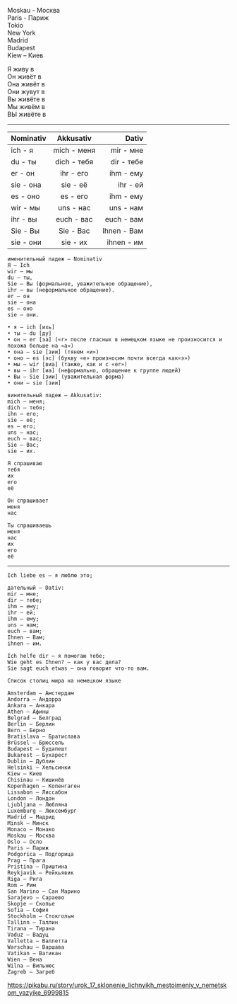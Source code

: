 Moskau - Москва  
Paris - Париж  
Tokio  
New York  
Madrid  
Budapest  
Kiew – Киев  

Я живу в  
Он живёт в  
Она живёт в  
Они жувут в  
Вы живёте в  
Мы живём в  
ВЫ живёте в  

---

Nominativ | Akkusativ   | Dativ
--------- | :---------: | -----------:
ich - я   | mich - меня | mir   - мне
du  - ты  | dich - тебя | dir   - тебе
er  - он  | ihr  - его  | ihm   - ему
sie - она | sie  - её   | ihr   - ей
es  - оно | es   - его  | ihm   - ему
wir - мы  | uns  - нас  | uns   - нам
ihr - вы  | euch - вас  | euch  - вам 
Sie - Вы  | Sie  - Вас  | Ihnen - Вам
sie - они | sie  - их   | ihnen - им
    
```
именительный падеж — Nominativ
Я – Ich
wir – мы
du – ты,
Sie – Вы (формальное, уважительное обращение),
ihr – вы (неформальное обращение). 
er – он
sie – она
es – оно
sie – они.

• я – ich [ихь]
• ты – du [ду]
• он – er [эа] («r» после гласных в немецком языке не произносится и похожа больше на «а»)
• она – sie [зии] (тянем «и»)
• оно – es [эс] (букву «е» произносим почти всегда как«э»)
• мы – wir [виа] (также, как и с «er»)
• вы – ihr [иа] (неформально, обращение к группе людей)
• Вы – Sie [зии] (уважительная форма)
• они – sie [зии]

винительный падеж — Akkusativ:
mich — меня;
dich — тебя;
ihn — его;
sie — её;
es — его;
uns — нас;
euch — вас;
Sie — Вас;
sie — их.

Я спрашиваю
тебя
их
его
её

Он спрашивает
меня
нас

Ты спрашиваешь
меня
нас
их
его
её
```
-----
```
Ich liebe es — я люблю это;

дательный — Dativ:
mir — мне;
dir — тебе;
ihm — ему;
ihr — ей;
ihm — ему;
uns — нам;
euch — вам;
Ihnen — Вам;
ihnen — им.

Ich helfe dir — я помогаю тебе;
Wie geht es Ihnen? — как у вас дела?
Sie sagt euch etwas — она говорит что-то вам.

Список столиц мира на немецком языке

Amsterdam – Амстердам
Andorra – Андорра
Ankara – Анкара
Athen – Афины
Belgrad – Белград
Berlin – Берлин
Bern – Берно
Bratislava – Братислава
Brüssel – Брюссель
Budapest – Будапешт
Bukarest – Бухарест
Dublin – Дублин
Helsinki – Хельсинки
Kiew – Киев
Chisinau – Кишинёв
Kopenhagen – Копенгаген
Lissabon – Лиссабон
London – Лондон
Ljubljana – Любляна
Luxemburg – Люксембург
Madrid – Мадрид
Minsk – Минск
Monaco – Монако
Moskau – Москва
Oslo – Осло
Paris – Париж
Podgorica – Подгорица
Prag – Прага
Pristina – Приштина
Reykjavik – Рейкьявик
Riga – Рига
Rom – Рим
San Marino – Сан Марино
Sarajevo – Сараево
Skopje – Скопье
Sofia – София
Stockholm – Стокгольм
Tallinn – Таллин
Tirana – Тирана
Vaduz – Вадуц
Valletta – Валлетта
Warschau – Варшава
Vatikan – Ватикан
Wien – Вена
Wilna – Вильнюс
Zagreb – Загреб
```

<https://pikabu.ru/story/urok_17_sklonenie_lichnyikh_mestoimeniy_v_nemetskom_yazyike_6999815>

